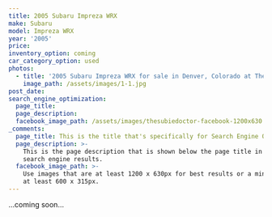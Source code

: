 ```yaml
---
title: 2005 Subaru Impreza WRX
make: Subaru
model: Impreza WRX
year: '2005'
price:
inventory_option: coming
car_category_option: used
photos:
  - title: '2005 Subaru Impreza WRX for sale in Denver, Colorado at The Subie Doctor'
    image_path: /assets/images/1-1.jpg
post_date:
search_engine_optimization:
  page_title:
  page_description:
  facebook_image_path: /assets/images/thesubiedoctor-facebook-1200x630.png
_comments:
  page_title: This is the title that's specifically for Search Engine Optimization.
  page_description: >-
    This is the page description that is shown below the page title in the
    search engine results.
  facebook_image_path: >-
    Use images that are at least 1200 x 630px for best results or a minimum of
    at least 600 x 315px.
---
```



…coming soon…